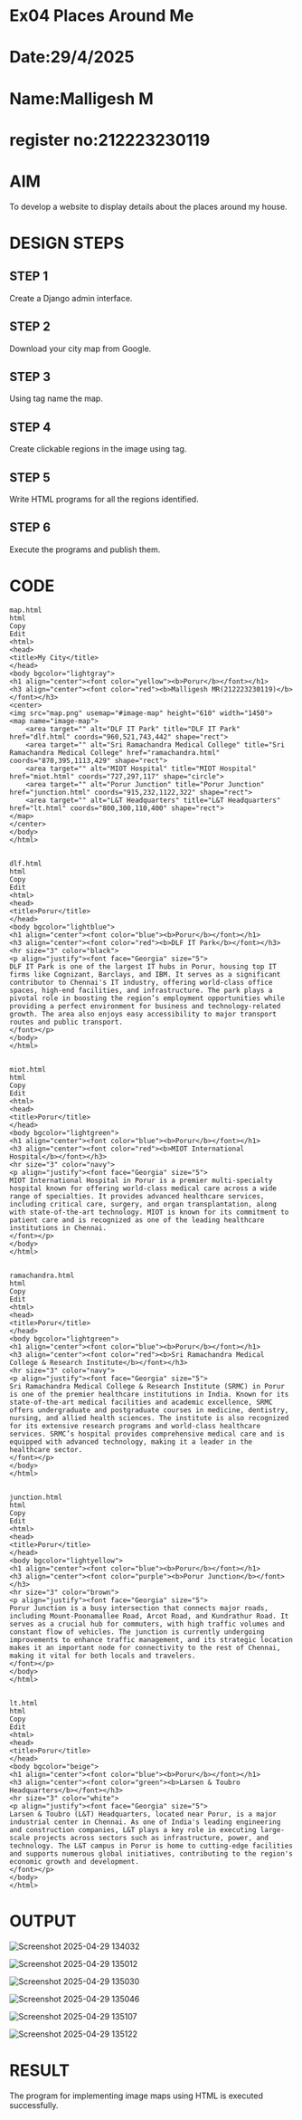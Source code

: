 # Ex04 Places Around Me
# Date:29/4/2025
# Name:Malligesh M
# register no:212223230119
# AIM
To develop a website to display details about the places around my house.

# DESIGN STEPS
## STEP 1
Create a Django admin interface.

## STEP 2
Download your city map from Google.

## STEP 3
Using <map> tag name the map.

## STEP 4
Create clickable regions in the image using <area> tag.

## STEP 5
Write HTML programs for all the regions identified.

## STEP 6
Execute the programs and publish them.

# CODE
``` 
map.html
html
Copy
Edit
<html>
<head>
<title>My City</title>
</head>
<body bgcolor="lightgray">
<h1 align="center"><font color="yellow"><b>Porur</b></font></h1>
<h3 align="center"><font color="red"><b>Malligesh MR(212223230119)</b></font></h3>
<center>
<img src="map.png" usemap="#image-map" height="610" width="1450">
<map name="image-map">
    <area target="" alt="DLF IT Park" title="DLF IT Park" href="dlf.html" coords="960,521,743,442" shape="rect">
    <area target="" alt="Sri Ramachandra Medical College" title="Sri Ramachandra Medical College" href="ramachandra.html" coords="870,395,1113,429" shape="rect">
    <area target="" alt="MIOT Hospital" title="MIOT Hospital" href="miot.html" coords="727,297,117" shape="circle">
    <area target="" alt="Porur Junction" title="Porur Junction" href="junction.html" coords="915,232,1122,322" shape="rect">
    <area target="" alt="L&T Headquarters" title="L&T Headquarters" href="lt.html" coords="800,300,110,400" shape="rect">
</map>
</center>
</body>
</html>


dlf.html
html
Copy
Edit
<html>
<head>
<title>Porur</title>
</head>
<body bgcolor="lightblue">
<h1 align="center"><font color="blue"><b>Porur</b></font></h1>
<h3 align="center"><font color="red"><b>DLF IT Park</b></font></h3>
<hr size="3" color="black">
<p align="justify"><font face="Georgia" size="5">
DLF IT Park is one of the largest IT hubs in Porur, housing top IT firms like Cognizant, Barclays, and IBM. It serves as a significant contributor to Chennai's IT industry, offering world-class office spaces, high-end facilities, and infrastructure. The park plays a pivotal role in boosting the region’s employment opportunities while providing a perfect environment for business and technology-related growth. The area also enjoys easy accessibility to major transport routes and public transport.
</font></p>
</body>
</html>


miot.html
html
Copy
Edit
<html>
<head>
<title>Porur</title>
</head>
<body bgcolor="lightgreen">
<h1 align="center"><font color="blue"><b>Porur</b></font></h1>
<h3 align="center"><font color="red"><b>MIOT International Hospital</b></font></h3>
<hr size="3" color="navy">
<p align="justify"><font face="Georgia" size="5">
MIOT International Hospital in Porur is a premier multi-specialty hospital known for offering world-class medical care across a wide range of specialties. It provides advanced healthcare services, including critical care, surgery, and organ transplantation, along with state-of-the-art technology. MIOT is known for its commitment to patient care and is recognized as one of the leading healthcare institutions in Chennai.
</font></p>
</body>
</html>


ramachandra.html
html
Copy
Edit
<html>
<head>
<title>Porur</title>
</head>
<body bgcolor="lightgreen">
<h1 align="center"><font color="blue"><b>Porur</b></font></h1>
<h3 align="center"><font color="red"><b>Sri Ramachandra Medical College & Research Institute</b></font></h3>
<hr size="3" color="navy">
<p align="justify"><font face="Georgia" size="5">
Sri Ramachandra Medical College & Research Institute (SRMC) in Porur is one of the premier healthcare institutions in India. Known for its state-of-the-art medical facilities and academic excellence, SRMC offers undergraduate and postgraduate courses in medicine, dentistry, nursing, and allied health sciences. The institute is also recognized for its extensive research programs and world-class healthcare services. SRMC’s hospital provides comprehensive medical care and is equipped with advanced technology, making it a leader in the healthcare sector.
</font></p>
</body>
</html>


junction.html
html
Copy
Edit
<html>
<head>
<title>Porur</title>
</head>
<body bgcolor="lightyellow">
<h1 align="center"><font color="blue"><b>Porur</b></font></h1>
<h3 align="center"><font color="purple"><b>Porur Junction</b></font></h3>
<hr size="3" color="brown">
<p align="justify"><font face="Georgia" size="5">
Porur Junction is a busy intersection that connects major roads, including Mount-Poonamallee Road, Arcot Road, and Kundrathur Road. It serves as a crucial hub for commuters, with high traffic volumes and constant flow of vehicles. The junction is currently undergoing improvements to enhance traffic management, and its strategic location makes it an important node for connectivity to the rest of Chennai, making it vital for both locals and travelers.
</font></p>
</body>
</html>


lt.html
html
Copy
Edit
<html>
<head>
<title>Porur</title>
</head>
<body bgcolor="beige">
<h1 align="center"><font color="blue"><b>Porur</b></font></h1>
<h3 align="center"><font color="green"><b>Larsen & Toubro Headquarters</b></font></h3>
<hr size="3" color="white">
<p align="justify"><font face="Georgia" size="5">
Larsen & Toubro (L&T) Headquarters, located near Porur, is a major industrial center in Chennai. As one of India's leading engineering and construction companies, L&T plays a key role in executing large-scale projects across sectors such as infrastructure, power, and technology. The L&T campus in Porur is home to cutting-edge facilities and supports numerous global initiatives, contributing to the region's economic growth and development.
</font></p>
</body>
</html>
```
# OUTPUT
![Screenshot 2025-04-29 134032](https://github.com/user-attachments/assets/f5a8a0d9-8e08-4005-a589-2b7f5e8f79e3)

![Screenshot 2025-04-29 135012](https://github.com/user-attachments/assets/83d59e4b-4619-43ff-869e-9bf68ef73d45)

![Screenshot 2025-04-29 135030](https://github.com/user-attachments/assets/b4bfc612-0154-4c6e-9582-30390f8b54a0)

![Screenshot 2025-04-29 135046](https://github.com/user-attachments/assets/5ecb24dd-d9b7-42b5-9bb5-86d254f1d765)

![Screenshot 2025-04-29 135107](https://github.com/user-attachments/assets/5a183911-f8ed-4401-b672-e07f2fdb6c11)

![Screenshot 2025-04-29 135122](https://github.com/user-attachments/assets/4cdef194-d499-4f06-a502-183af2d1868e)



# RESULT
The program for implementing image maps using HTML is executed successfully.
